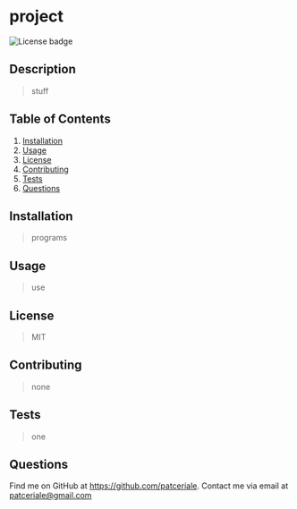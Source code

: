 # **project**

  ![License badge](https://img.shields.io/badge/license-MIT-success)

  ## **Description**

  >stuff

## **Table of Contents**
1. [Installation](#installation)
1. [Usage](#usage)
1. [License](#license)
1. [Contributing](#contributing)
1. [Tests](#tests)
1. [Questions](#questions)


## **Installation**
>programs
## **Usage**
>use
## **License**
>MIT
## **Contributing**
>none
## **Tests**
>one
## **Questions**
Find me on GitHub at https://github.com/patceriale.
Contact me via email at patceriale@gmail.com

